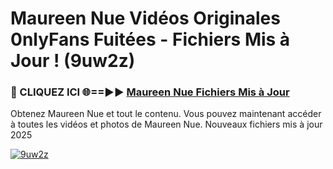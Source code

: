 # Maureen Nue Vidéos Originales 0nlyFans Fuitées - Fichiers Mis à Jour ! (9uw2z)

<h3>🔴 CLIQUEZ ICI 🌐==►► <a href="https://tinyurl.com/2pmr4ezf" rel="nofollow">Maureen Nue Fichiers Mis à Jour</a></h3>

Obtenez Maureen Nue et tout le contenu. Vous pouvez maintenant accéder à toutes les vidéos et photos de Maureen Nue. Nouveaux fichiers mis à jour 2025

[![9uw2z](https://i.imgur.com/6SNvagu.gif)](https://tinyurl.com/2pmr4ezf)
